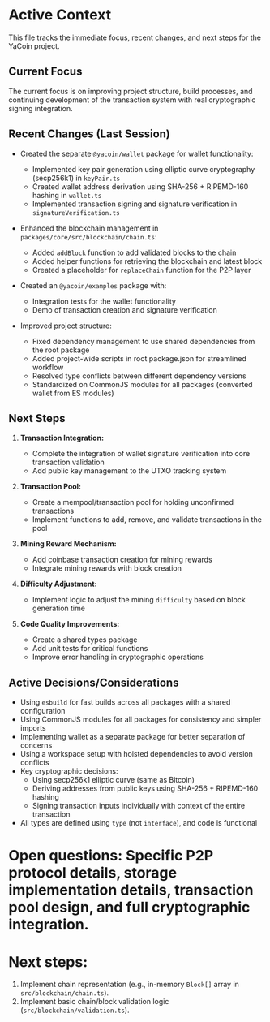# Active Context

This file tracks the immediate focus, recent changes, and next steps for the YaCoin project.

## Current Focus

The current focus is on improving project structure, build processes, and continuing development of the transaction system with real cryptographic signing integration.

## Recent Changes (Last Session)

- Created the separate `@yacoin/wallet` package for wallet functionality:
  - Implemented key pair generation using elliptic curve cryptography (secp256k1) in `keyPair.ts`
  - Created wallet address derivation using SHA-256 + RIPEMD-160 hashing in `wallet.ts`
  - Implemented transaction signing and signature verification in `signatureVerification.ts`

- Enhanced the blockchain management in `packages/core/src/blockchain/chain.ts`:
  - Added `addBlock` function to add validated blocks to the chain
  - Added helper functions for retrieving the blockchain and latest block
  - Created a placeholder for `replaceChain` function for the P2P layer

- Created an `@yacoin/examples` package with:
  - Integration tests for the wallet functionality
  - Demo of transaction creation and signature verification

- Improved project structure:
  - Fixed dependency management to use shared dependencies from the root package
  - Added project-wide scripts in root package.json for streamlined workflow
  - Resolved type conflicts between different dependency versions
  - Standardized on CommonJS modules for all packages (converted wallet from ES modules)

## Next Steps

1. **Transaction Integration:**
   - Complete the integration of wallet signature verification into core transaction validation
   - Add public key management to the UTXO tracking system

2. **Transaction Pool:**
   - Create a mempool/transaction pool for holding unconfirmed transactions
   - Implement functions to add, remove, and validate transactions in the pool

3. **Mining Reward Mechanism:**
   - Add coinbase transaction creation for mining rewards
   - Integrate mining rewards with block creation

4. **Difficulty Adjustment:**
   - Implement logic to adjust the mining `difficulty` based on block generation time

5. **Code Quality Improvements:**
   - Create a shared types package
   - Add unit tests for critical functions
   - Improve error handling in cryptographic operations

## Active Decisions/Considerations

- Using `esbuild` for fast builds across all packages with a shared configuration
- Using CommonJS modules for all packages for consistency and simpler imports
- Implementing wallet as a separate package for better separation of concerns
- Using a workspace setup with hoisted dependencies to avoid version conflicts
- Key cryptographic decisions:
  - Using secp256k1 elliptic curve (same as Bitcoin)
  - Deriving addresses from public keys using SHA-256 + RIPEMD-160 hashing
  - Signing transaction inputs individually with context of the entire transaction
- All types are defined using `type` (not `interface`), and code is functional

# Open questions: Specific P2P protocol details, storage implementation details, transaction pool design, and full cryptographic integration.
# Next steps: 
  1. Implement chain representation (e.g., in-memory `Block[]` array in `src/blockchain/chain.ts`).
  2. Implement basic chain/block validation logic (`src/blockchain/validation.ts`). 